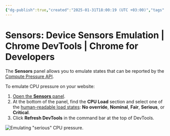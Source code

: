 ```yaml
---
{"dg-publish":true,"created":"2025-01-31T18:00:19 (UTC +03:00)","tags":[],"source":"https://developer.chrome.com/docs/devtools/sensors?hl=en","author":"Kayce Basques","permalink":"/proekty/extentions/dev-tools/sensors-device-emulation/","dgPassFrontmatter":true}
---
```



# Sensors: Device Sensors Emulation  |  Chrome DevTools  |  Chrome for Developers

The **Sensors** panel allows you to emulate states that can be reported by the [Compute Pressure API](https://developer.mozilla.org/docs/Web/API/Compute_Pressure_API).

To emulate CPU pressure on your website:

1. [Open the **Sensors** panel](https://developer.chrome.com/docs/devtools/sensors?hl=en#open-sensors).
2. At the bottom of the panel, find the **CPU Load** section and select one of the [human-readable load states](https://developer.mozilla.org/docs/Web/API/Compute_Pressure_API#pressure_states): **No override**, **Nominal**, **Fair**, **Serious**, or **Critical**.
3. Click **Refresh DevTools** in the command bar at the top of DevTools.

![Emulating "serious" CPU pressure.](https://developer.chrome.com/static/docs/devtools/sensors/image/emulate-cpu-pressure.png?hl=en) 
